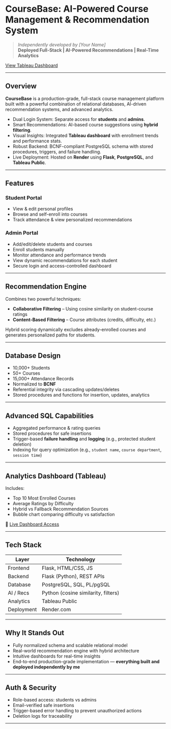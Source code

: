 # CourseBase: AI-Powered Course Management & Recommendation System

> *Independently developed by [Your Name]*  
> **Deployed Full-Stack | AI-Powered Recommendations | Real-Time Analytics**

 [View Tableau Dashboard](https://public.tableau.com/app/profile/varsha.hemakumar7273/viz/AnalyticsDashboard17457002522590/Dashboard1?publish=yes)

---

##  Overview

**CourseBase** is a production-grade, full-stack course management platform built with a powerful combination of relational databases, AI-driven recommendation systems, and advanced analytics.

- Dual Login System: Separate access for **students** and **admins**.
- Smart Recommendations: AI-based course suggestions using **hybrid filtering**.
- Visual Insights: Integrated **Tableau dashboard** with enrollment trends and performance stats.
- Robust Backend: BCNF-compliant PostgreSQL schema with stored procedures, triggers, and failure handling.
- Live Deployment: Hosted on **Render** using **Flask**, **PostgreSQL**, and **Tableau Public**.

---

##  Features

###  Student Portal
- View & edit personal profiles  
- Browse and self-enroll into courses  
- Track attendance & view personalized recommendations  

###  Admin Portal
- Add/edit/delete students and courses  
- Enroll students manually  
- Monitor attendance and performance trends  
- View dynamic recommendations for each student  
- Secure login and access-controlled dashboard  

---

##  Recommendation Engine

Combines two powerful techniques:
- **Collaborative Filtering** – Using cosine similarity on student-course ratings  
- **Content-Based Filtering** – Course attributes (credits, difficulty, etc.)

Hybrid scoring dynamically excludes already-enrolled courses and generates personalized paths for students.

---

##  Database Design

-  10,000+ Students  
-  50+ Courses  
-  15,000+ Attendance Records  
-  Normalized to **BCNF**  
-  Referential integrity via cascading updates/deletes  
-  Stored procedures and functions for insertion, updates, analytics  

---

##  Advanced SQL Capabilities

- Aggregated performance & rating queries  
- Stored procedures for safe insertions  
- Trigger-based **failure handling** and **logging** (e.g., protected student deletion)  
- Indexing for query optimization (e.g., `student name`, `course department`, `session time`)  

---

##  Analytics Dashboard (Tableau)

Includes:
- Top 10 Most Enrolled Courses  
- Average Ratings by Difficulty  
- Hybrid vs Fallback Recommendation Sources  
- Bubble chart comparing difficulty vs satisfaction  

🔗 [Live Dashboard Access](https://public.tableau.com/app/profile/varsha.hemakumar7273/viz/AnalyticsDashboard17457002522590/Dashboard1?publish=yes)

---

##  Tech Stack

| Layer      | Technology                  |
|------------|------------------------------|
| Frontend   | Flask, HTML/CSS, JS          |
| Backend    | Flask (Python), REST APIs    |
| Database   | PostgreSQL, SQL, PL/pgSQL    |
| AI / Recs  | Python (cosine similarity, filters) |
| Analytics  | Tableau Public               |
| Deployment | Render.com                   |

---

##  Why It Stands Out

- Fully normalized schema and scalable relational model  
- Real-world recommendation engine with hybrid architecture  
- Intuitive dashboards for real-time insights  
- End-to-end production-grade implementation — **everything built and deployed independently by me**

---

##  Auth & Security

- Role-based access: students vs admins  
- Email-verified safe insertions  
- Trigger-based error handling to prevent unauthorized actions  
- Deletion logs for traceability

---
